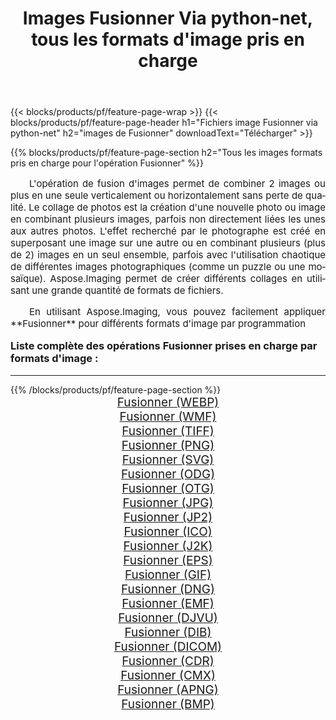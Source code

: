 ﻿---
title: Images Fusionner Via python-net, tous les formats d'image pris en charge 
weight: 3920
url: /fr/python-net/merge/ 
lang: fr
langdirlevel: 2
locales: zh-hans,ja,it,ru,de,es,fr,nl,id,lt,pl,pt,vi,tr,ko,zh-hant,ar,hi,th,sv,cs,uk,he
description: En utilisant Aspose.Imaging, vous pouvez facilement Fusionner images Via python-net
---

{{< blocks/products/pf/feature-page-wrap >}}
{{< blocks/products/pf/feature-page-header h1="Fichiers image Fusionner via python-net" h2="images de Fusionner" downloadText="Télécharger" >}}


{{% blocks/products/pf/feature-page-section  h2="Tous les images formats pris en charge pour l'opération Fusionner" %}}
<p align="justify" style="text-indent:2em;font-size:15px;">
L'opération de fusion d'images permet de combiner 2 images ou plus en une seule verticalement ou horizontalement sans perte de qualité. Le collage de photos est la création d'une nouvelle photo ou image en combinant plusieurs images, parfois non directement liées les unes aux autres photos. L'effet recherché par le photographe est créé en superposant une image sur une autre ou en combinant plusieurs (plus de 2) images en un seul ensemble, parfois avec l'utilisation chaotique de différentes images photographiques (comme un puzzle ou une mosaïque). Aspose.Imaging permet de créer différents collages en utilisant une grande quantité de formats de fichiers.
</p>
<p align="justify" style="text-indent:2em;font-size:15px;">
En utilisant Aspose.Imaging, vous pouvez facilement appliquer **Fusionner** pour différents formats d'image par programmation
</p>
<h3 style="margin-top:16px;">
Liste complète des opérations Fusionner prises en charge par formats d'image :
</h3>
<hr/>
{{% /blocks/products/pf/feature-page-section %}}
<div class="container-fluid productfamilypage bg-gray">
    <div class="convertypes bg-gray agp-content section">
        <div class="container">
		<div class="row other-converters" style="gap: 10px;font-size: 19px;text-align:center;">
		    <div class='col-md-3 other-converter remove-lp remove-rp'><a href="/imaging/fr/python-net/merge/webp/" style="padding:15px;">Fusionner (WEBP)</a></div><div class='col-md-3 other-converter remove-lp remove-rp'><a href="/imaging/fr/python-net/merge/wmf/" style="padding:15px;">Fusionner (WMF)</a></div><div class='col-md-3 other-converter remove-lp remove-rp'><a href="/imaging/fr/python-net/merge/tiff/" style="padding:15px;">Fusionner (TIFF)</a></div><div class='col-md-3 other-converter remove-lp remove-rp'><a href="/imaging/fr/python-net/merge/png/" style="padding:15px;">Fusionner (PNG)</a></div><div class='col-md-3 other-converter remove-lp remove-rp'><a href="/imaging/fr/python-net/merge/svg/" style="padding:15px;">Fusionner (SVG)</a></div><div class='col-md-3 other-converter remove-lp remove-rp'><a href="/imaging/fr/python-net/merge/odg/" style="padding:15px;">Fusionner (ODG)</a></div><div class='col-md-3 other-converter remove-lp remove-rp'><a href="/imaging/fr/python-net/merge/otg/" style="padding:15px;">Fusionner (OTG)</a></div><div class='col-md-3 other-converter remove-lp remove-rp'><a href="/imaging/fr/python-net/merge/jpg/" style="padding:15px;">Fusionner (JPG)</a></div><div class='col-md-3 other-converter remove-lp remove-rp'><a href="/imaging/fr/python-net/merge/jp2/" style="padding:15px;">Fusionner (JP2)</a></div><div class='col-md-3 other-converter remove-lp remove-rp'><a href="/imaging/fr/python-net/merge/ico/" style="padding:15px;">Fusionner (ICO)</a></div><div class='col-md-3 other-converter remove-lp remove-rp'><a href="/imaging/fr/python-net/merge/j2k/" style="padding:15px;">Fusionner (J2K)</a></div><div class='col-md-3 other-converter remove-lp remove-rp'><a href="/imaging/fr/python-net/merge/eps/" style="padding:15px;">Fusionner (EPS)</a></div><div class='col-md-3 other-converter remove-lp remove-rp'><a href="/imaging/fr/python-net/merge/gif/" style="padding:15px;">Fusionner (GIF)</a></div><div class='col-md-3 other-converter remove-lp remove-rp'><a href="/imaging/fr/python-net/merge/dng/" style="padding:15px;">Fusionner (DNG)</a></div><div class='col-md-3 other-converter remove-lp remove-rp'><a href="/imaging/fr/python-net/merge/emf/" style="padding:15px;">Fusionner (EMF)</a></div><div class='col-md-3 other-converter remove-lp remove-rp'><a href="/imaging/fr/python-net/merge/djvu/" style="padding:15px;">Fusionner (DJVU)</a></div><div class='col-md-3 other-converter remove-lp remove-rp'><a href="/imaging/fr/python-net/merge/dib/" style="padding:15px;">Fusionner (DIB)</a></div><div class='col-md-3 other-converter remove-lp remove-rp'><a href="/imaging/fr/python-net/merge/dicom/" style="padding:15px;">Fusionner (DICOM)</a></div><div class='col-md-3 other-converter remove-lp remove-rp'><a href="/imaging/fr/python-net/merge/cdr/" style="padding:15px;">Fusionner (CDR)</a></div><div class='col-md-3 other-converter remove-lp remove-rp'><a href="/imaging/fr/python-net/merge/cmx/" style="padding:15px;">Fusionner (CMX)</a></div><div class='col-md-3 other-converter remove-lp remove-rp'><a href="/imaging/fr/python-net/merge/apng/" style="padding:15px;">Fusionner (APNG)</a></div><div class='col-md-3 other-converter remove-lp remove-rp'><a href="/imaging/fr/python-net/merge/bmp/" style="padding:15px;">Fusionner (BMP)</a></div>
                </div>
        </div>
    </div>
</div>
<br/>
